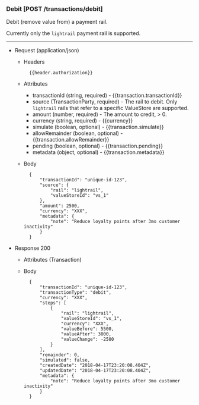 ### Debit [POST /transactions/debit]

Debit (remove value from) a payment rail.

Currently only the `lightrail` payment rail is supported.

---
+ Request (application/json)
    + Headers
    
            {{header.authorization}}
        
    + Attributes
        + transactionId (string, required) - {{transaction.transactionId}}
        + source (TransactionParty, required) - The rail to debit.  Only `lightrail` rails that refer to a specific ValueStore are supported.
        + amount (number, required) - The amount to credit, > 0.
        + currency (string, required) - {{currency}}
        + simulate (boolean, optional) - {{transaction.simulate}}
        + allowRemainder (boolean, optional) - {{transaction.allowRemainder}}
        + pending (boolean, optional) - {{transaction.pending}}
        + metadata (object, optional) - {{transaction.metadata}}

    + Body

            {
                "transactionId": "unique-id-123",
                "source": {
                    "rail": "lightrail",
                    "valueStoreId": "vs_1"
                },
                "amount": 2500,
                "currency": "XXX",
                "metadata": {
                    "note": "Reduce loyalty points after 3mo customer inactivity"
                }
            }
    
+ Response 200
    + Attributes (Transaction)

    + Body

            {
                "transactionId": "unique-id-123",
                "transactionType": "debit",
                "currency": "XXX",
                "steps": [
                    {
                        "rail": "lightrail",
                        "valueStoreId": "vs_1",
                        "currency": "XXX",
                        "valueBefore": 5500,
                        "valueAfter": 3000,
                        "valueChange": -2500
                    }
                ],
                "remainder": 0,
                "simulated": false,
                "createdDate": "2018-04-17T23:20:08.404Z",
                "updatedDate": "2018-04-17T23:20:08.404Z",
                "metadata": {
                    "note": "Reduce loyalty points after 3mo customer inactivity"
                }
            }
